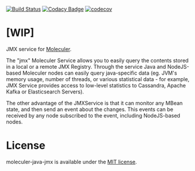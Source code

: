 [![Build Status](https://travis-ci.org/moleculer-java/moleculer-java-jmx.svg?branch=master)](https://travis-ci.org/moleculer-java/moleculer-java-jmx)
[![Codacy Badge](https://api.codacy.com/project/badge/Grade/627f31ac7df448b9a277c7dc4d5c3bc1)](https://www.codacy.com/app/berkesa/moleculer-java-jmx?utm_source=github.com&amp;utm_medium=referral&amp;utm_content=moleculer-java/moleculer-java-jmx&amp;utm_campaign=Badge_Grade)
[![codecov](https://codecov.io/gh/moleculer-java/moleculer-java-jmx/branch/master/graph/badge.svg)](https://codecov.io/gh/moleculer-java/moleculer-java-jmx)

# [WIP]

JMX service for [Moleculer](https://github.com/berkesa/moleculer-java).

The "jmx" Moleculer Service allows you to easily query the contents stored in a local or a remote JMX Registry. Through the service Java and NodeJS-based Moleculer nodes can easily query java-specific data (eg. JVM's memory usage, number of threads, or various statistical data - for example, JMX Service provides access to low-level statistics to Cassandra, Apache Kafka or Elasticsearch Servers).

The other advantage of the JMXService is that it can monitor any MBean state, and then send an event about the changes. This events can be received by any node subscribed to the event, including NodeJS-based nodes.

# License

moleculer-java-jmx is available under the [MIT license](https://tldrlegal.com/license/mit-license).
